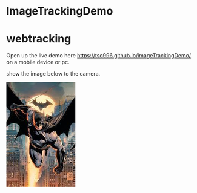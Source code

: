# ImageTrackingDemo
# webtracking
Open up the live demo here https://tso996.github.io/imageTrackingDemo/ on a mobile device or pc.

show the image below to the camera. 

![](bat.jpeg)

